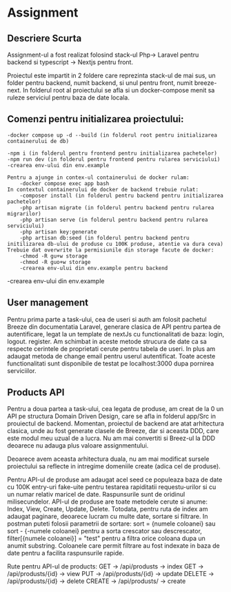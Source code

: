 # Assignment

## Descriere Scurta

Assignment-ul a fost realizat folosind stack-ul Php-> Laravel pentru backend si typescript -> Nextjs pentru front.

Proiectul este impartit in 2 foldere care reprezinta stack-ul de mai sus, un folder pentru backend, numit backend, si unul pentru front, numit breeze-next.
In folderul root al proiectului se afla si un docker-compose menit sa ruleze serviciul pentru baza de date locala.

## Comenzi pentru initializarea proiectului:

    -docker compose up -d --build (in folderul root pentru initializarea containerului de db)

    -npm i (in folderul pentru frontend pentru initializarea pachetelor)
    -npm run dev (in folderul pentru frontend pentru rularea serviciului)
    -crearea env-ului din env.example

    Pentru a ajunge in contex-ul containerului de docker rulam:
        -docker compose exec app bash
    In contextul containerului de docker de backend trebuie rulat: 
        -composer install (in folderul pentru backend pentru initializarea pachetelor)
        -php artisan migrate (in folderul pentru backend pentru rularea migrarilor)
        -php artisan serve (in folderul pentru backend pentru rularea serviciului)
        -php artisan key:generate
        -php artisan db:seed (in folderul pentru backend pentru initilizarea db-ului de produse cu 100K produse, atentie va dura ceva)
    Trebuie dat overwrite la permisiunile din storage facute de docker:
        -chmod -R gu+w storage
        -chmod -R guo+w storage
        -crearea env-ului din env.example pentru backend

-crearea env-ului din env.example

## User management

Pentru prima parte a task-ului, cea de useri si auth am folosit pachetul Breeze din documentatia Laravel, generare clasica de API pentru partea de autentificare, legat la un template de nextJs cu functionalitati de baza: login, logout. register.
Am schimbat in aceste metode strucura de date ca sa respecte cerintele de proprietati cerute pentru tabela de useri. In plus am adaugat metoda de change email pentru userul autentificat.
Toate aceste functionalitati sunt disponibile de testat pe localhost:3000 dupa pornirea serviciilor.

## Products API

Pentru a doua partea a task-ului, cea legata de produse, am creat de la 0 un API pe structura Domain Driven Design, care se afla in folderul app/Src in prouiectul de backend.
Momentan, proiectul de backend are atat arhitectura clasica, unde au fost generate clasele de Breeze, dar si aceasta DDD, care este modul meu uzual de a lucra. Nu am mai convertiti si Breez-ul la DDD deoarece nu adauga plus valoare assignmentului.

Deoarece avem aceasta arhitectura duala, nu am mai modificat sursele proiectului sa reflecte in intregime domeniile create (adica cel de produse).

Pentru API-ul de produse am adaugat acel seed ce populeaza baza de date cu 100K entry-uri fake-uite pentru testarea rapiditatii requestu-urilor si cu un numar relativ maricel de date. Raspunsurile sunt de oridinul milisecundelor.
API-ul de produse are toate metodele cerute si anume: Index, View, Create, Update, Delete. 
Totodata, pentru ruta de index am adaugat paginare, deoarece lucram cu multe date, sortare si filtrare. In postman puteti folosii parametrii de sortare: sort = {numele coloanei} sau sort - {-numele coloanei} pentru a sorta crescator sau descrescator, filter[{numele coloanei}] = "test" pentru a filtra orice coloana dupa un anumit substring.
Coloanele care permit filtrare au fost indexate in baza de date pentru a facilita raspunsurile rapide.

Rute pentru API-ul de products:
    GET -> /api/produsts -> index
    GET -> /api/produsts/{id} -> view
    PUT -> /api/produsts/{id} -> update
    DELETE -> /api/produsts/{id} -> delete
    CREATE -> /api/produsts/ -> create
